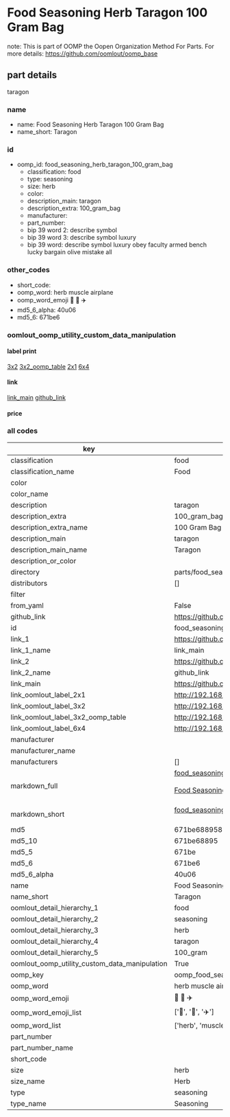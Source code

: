 # Food Seasoning Herb Taragon 100 Gram Bag  

note: This is part of OOMP the Oopen Organization Method For Parts. For more details: https://github.com/oomlout/oomp_base

##  part details



taragon

### name
* name: Food Seasoning Herb Taragon 100 Gram Bag
* name_short: Taragon
### id
* oomp_id: food_seasoning_herb_taragon_100_gram_bag
  * classification: food
  * type: seasoning
  * size: herb
  * color: 
  * description_main: taragon
  * description_extra: 100_gram_bag
  * manufacturer: 
  * part_number: 
  * bip 39 word 2: describe symbol
  * bip 39 word 3: describe symbol luxury
  * bip 39 word: describe symbol luxury obey faculty armed bench lucky bargain olive mistake all

### other_codes
* short_code: 
* oomp_word: herb muscle airplane
* oomp_word_emoji :herb: :muscle: :airplane:
* md5_6_alpha: 40u06
* md5_6: 671be6






### oomlout_oomp_utility_custom_data_manipulation
#### label print
[3x2](http://192.168.1.245:1112/?label=oomp%2040u06)
[3x2_oomp_table](http://192.168.1.107:1112/?label=oomp%2040u06)
[2x1](http://192.168.1.242:1112/?label=oomp%2040u06)
[6x4](http://192.168.1.55:1112/?label=oomp%2040u06)    

#### link

[link_main](https://github.com/oomlout/oomlout_oomp_current_version_messy/tree/main/parts/food_seasoning_herb_taragon_100_gram_bag) [github_link](https://github.com/oomlout/oomlout_oomp_part_src/tree/main/parts/food_seasoning_herb_taragon_100_gram_bag)                             

#### price







### all codes 
| key | value |  
| --- | --- |  
| classification | food |  
| classification_name | Food |  
| color |  |  
| color_name |  |  
| description | taragon |  
| description_extra | 100_gram_bag |  
| description_extra_name | 100 Gram Bag |  
| description_main | taragon |  
| description_main_name | Taragon |  
| description_or_color |   |  
| directory | parts/food_seasoning_herb_taragon_100_gram_bag |  
| distributors | [] |  
| filter |  |  
| from_yaml | False |  
| github_link | https://github.com/oomlout/oomlout_oomp_part_src/tree/main/parts/food_seasoning_herb_taragon_100_gram_bag |  
| id | food_seasoning_herb_taragon_100_gram_bag |  
| link_1 | https://github.com/oomlout/oomlout_oomp_current_version_messy/tree/main/parts/food_seasoning_herb_taragon_100_gram_bag |  
| link_1_name | link_main |  
| link_2 | https://github.com/oomlout/oomlout_oomp_part_src/tree/main/parts/food_seasoning_herb_taragon_100_gram_bag |  
| link_2_name | github_link |  
| link_main | https://github.com/oomlout/oomlout_oomp_current_version_messy/tree/main/parts/food_seasoning_herb_taragon_100_gram_bag |  
| link_oomlout_label_2x1 | http://192.168.1.242:1112/?label=oomp%2040u06 |  
| link_oomlout_label_3x2 | http://192.168.1.245:1112/?label=oomp%2040u06 |  
| link_oomlout_label_3x2_oomp_table | http://192.168.1.107:1112/?label=oomp%2040u06 |  
| link_oomlout_label_6x4 | http://192.168.1.55:1112/?label=oomp%2040u06 |  
| manufacturer |  |  
| manufacturer_name |  |  
| manufacturers | [] |  
| markdown_full | [food_seasoning_herb_taragon_100_gram_bag](https://github.com/oomlout/oomlout_oomp_current_version_messy/tree/main/parts/food_seasoning_herb_taragon_100_gram_bag)<br>[](https://github.com/oomlout/oomlout_oomp_current_version_messy/tree/main/parts/food_seasoning_herb_taragon_100_gram_bag)<br>[Food Seasoning Herb Taragon 100 Gram Bag](https://github.com/oomlout/oomlout_oomp_current_version_messy/tree/main/parts/food_seasoning_herb_taragon_100_gram_bag)<br><br> |  
| markdown_short | [food_seasoning_herb_taragon_100_gram_bag](https://github.com/oomlout/oomlout_oomp_current_version_messy/tree/main/parts/food_seasoning_herb_taragon_100_gram_bag)<br><br> |  
| md5 | 671be6889584a2a02f28d97f0ab719dc |  
| md5_10 | 671be68895 |  
| md5_5 | 671be |  
| md5_6 | 671be6 |  
| md5_6_alpha | 40u06 |  
| name | Food Seasoning Herb Taragon 100 Gram Bag |  
| name_short | Taragon |  
| oomlout_detail_hierarchy_1 | food |  
| oomlout_detail_hierarchy_2 | seasoning |  
| oomlout_detail_hierarchy_3 | herb |  
| oomlout_detail_hierarchy_4 | taragon |  
| oomlout_detail_hierarchy_5 | 100_gram |  
| oomlout_oomp_utility_custom_data_manipulation | True |  
| oomp_key | oomp_food_seasoning_herb_taragon_100_gram_bag |  
| oomp_word | herb muscle airplane |  
| oomp_word_emoji | :herb: :muscle: :airplane: |  
| oomp_word_emoji_list | [':herb:', ':muscle:', ':airplane:'] |  
| oomp_word_list | ['herb', 'muscle', 'airplane'] |  
| part_number |  |  
| part_number_name |  |  
| short_code |  |  
| size | herb |  
| size_name | Herb |  
| type | seasoning |  
| type_name | Seasoning |  
